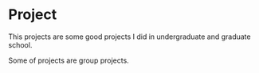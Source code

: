 # Project 
This projects are some good projects I did in undergraduate and graduate school.

Some of projects are group projects.

